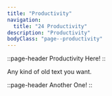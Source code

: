 ```yaml
---
title: "Productivity"
navigation: 
  title: "24 Productivity"
description: "Productivity"
bodyClass: "page--productivity"
---
```


::page-header
Productivity Here!
::

Any kind of old text you want.

::page-header
Another One!
::


